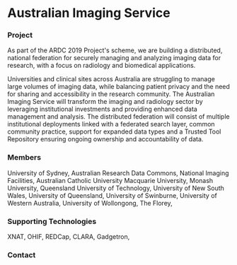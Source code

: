 # Australian Imaging Service

### Project
As part of the ARDC 2019 Project's scheme, we are building a distributed, national federation for securely managing and analyzing imaging data for research, with a focus on radiology and biomedical applications. 

Universities and clinical sites across Australia are struggling to manage large volumes of imaging data, while balancing patient privacy and the need for sharing and accessibility in the research community. The Australian Imaging Service will transform the imaging and radiology sector by leveraging institutional investments and providing enhanced data management and analysis. The distributed federation will consist of multiple institutional deployments linked with a federated search layer, common community practice, support for expanded data types and a Trusted Tool Repository ensuring ongoing ownership and accountability of data.

### Members
University of Sydney, 
Australian Research Data Commons, 
National Imaging Facilities, 
Australian Catholic University
Macquarie University,
Monash University,
Queensland University of Technology,
University of New South Wales,
University of Queensland,
University of Swinburne,
University of Western Australia,
University of Wollongong,
The Florey,


### Supporting Technologies
XNAT,
OHIF,
REDCap,
CLARA,
Gadgetron,

### Contact
